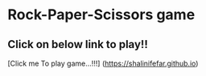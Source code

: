 # Rock-Paper-Scissors game

## Click on below link to play!!

[Click me To play game...!!!] (https://shalinifefar.github.io)
